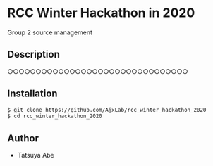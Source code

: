 # RCC Winter Hackathon in 2020

Group 2 source management

## Description
○○○○○○○○○○○○○○○○○○○○○○○○○○○○○○○○


## Installation
```sh
$ git clone https://github.com/AjxLab/rcc_winter_hackathon_2020
$ cd rcc_winter_hackathon_2020
```


## Author
- Tatsuya Abe
